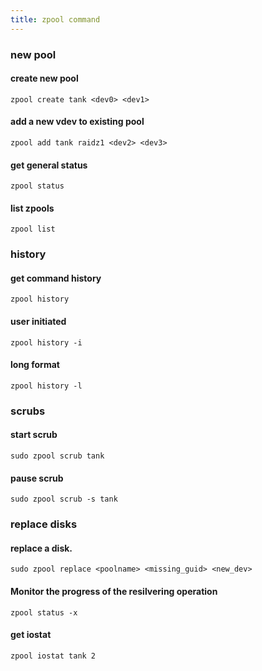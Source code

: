 ```yaml
---
title: zpool command
---
```


### new pool
#### create new pool
    zpool create tank <dev0> <dev1>

#### add a new vdev to existing pool
    zpool add tank raidz1 <dev2> <dev3>

#### get general status
    zpool status

#### list zpools
    zpool list

### history
#### get command history
    zpool history

#### user initiated
    zpool history -i

#### long format
    zpool history -l

### scrubs
#### start scrub
    sudo zpool scrub tank

#### pause scrub
    sudo zpool scrub -s tank

### replace disks
#### replace a disk.
    sudo zpool replace <poolname> <missing_guid> <new_dev>

#### Monitor the progress of the resilvering operation
    zpool status -x

#### get iostat
    zpool iostat tank 2
